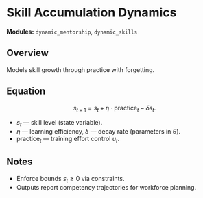 # Skill Accumulation Dynamics

**Modules:** `dynamic_mentorship`, `dynamic_skills`

## Overview

Models skill growth through practice with forgetting.

## Equation

$$s_{t+1} = s_t + \eta \cdot \text{practice}_t - \delta s_t.$$

- $s_t$ — skill level (state variable).
- $\eta$ — learning efficiency, $\delta$ — decay rate (parameters in $\theta$).
- $\text{practice}_t$ — training effort control $u_t$.

## Notes

- Enforce bounds $s_t \ge 0$ via constraints.
- Outputs report competency trajectories for workforce planning.
